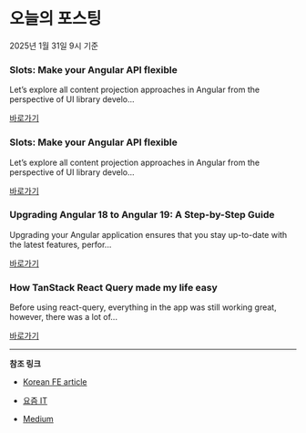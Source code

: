 # 오늘의 포스팅 
2025년 1월 31일 9시 기준 

### Slots: Make your Angular API flexible 

 Let’s explore all content projection approaches in Angular from the perspective of UI library develo... 

 [바로가기](https://medium.com/m/signin?actionUrl=https%3A%2F%2Fmedium.com%2F_%2Fbookmark%2Fp%2F89e707ffae4c&operation=register&redirect=https%3A%2F%2Fmedium.com%2Fcoreteq%2Fslots-make-your-angular-api-flexible-89e707ffae4c&source=---recommended_stories---javascript---0-84----------------bookmark_preview----cc1d3b26_e045_45e3_913e_21c93da3b577-------) 

### Slots: Make your Angular API flexible 

 Let’s explore all content projection approaches in Angular from the perspective of UI library develo... 

 [바로가기](https://medium.com/m/signin?actionUrl=https%3A%2F%2Fmedium.com%2F_%2Fbookmark%2Fp%2F89e707ffae4c&operation=register&redirect=https%3A%2F%2Fmedium.com%2Fcoreteq%2Fslots-make-your-angular-api-flexible-89e707ffae4c&source=---recommended_stories---typescript---0-84----------------bookmark_preview----d9ccd8b8_f837_4aa8_a5a8_f63e775115ef-------) 

### Upgrading Angular 18 to Angular 19: A Step-by-Step Guide 

 Upgrading your Angular application ensures that you stay up-to-date with the latest features, perfor... 

 [바로가기](https://medium.com/m/signin?actionUrl=https%3A%2F%2Fmedium.com%2F_%2Fbookmark%2Fp%2F420867e551df&operation=register&redirect=https%3A%2F%2Fmedium.com%2Fzestgeek%2Fupgrading-angular-18-to-angular-19-a-step-by-step-guide-420867e551df&source=---recommended_stories---frontend---0-84----------------bookmark_preview----b2a0cb24_378a_4f2f_abd9_fd0a2e2401de-------) 

### How TanStack React Query made my life easy 

 Before using react-query, everything in the app was still working great, however, there was a lot of... 

 [바로가기](https://medium.com/m/signin?actionUrl=https%3A%2F%2Fmedium.com%2F_%2Fbookmark%2Fp%2F8bc8e8949470&operation=register&redirect=https%3A%2F%2Fmedium.com%2F%40usman_qb%2Fhow-tanstack-react-query-made-my-life-easy-8bc8e8949470&source=---recommended_stories---reactjs---0-84----------------bookmark_preview----c31731c6_8dbf_441a_888d_d549136075d9-------) 

---

**참조 링크**

- [Korean FE article](https://kofearticle.substack.com) 

- [요즘 IT](https://yozm.wishket.com/magazine) 

- [Medium](https://medium.com) 

